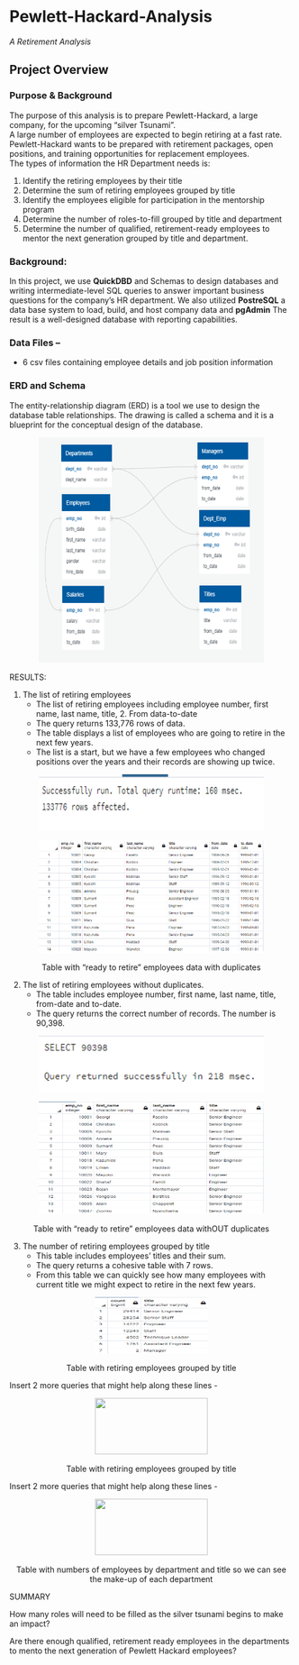 # Pewlett-Hackard-Analysis
*A Retirement Analysis*
## Project Overview 
### Purpose & Background
 
The purpose of this analysis is to prepare Pewlett-Hackard, a large company, for the upcoming “silver Tsunami”.  
A large number of employees are expected to begin retiring at a fast rate.  Pewlett-Hackard wants to be prepared 
with retirement packages, open positions, and training opportunities for replacement employees.    
The types of information the HR Department needs is: 
1.	 Identify the retiring employees by their title
2.  Determine the sum of retiring employees grouped by title
3.	 Identify the employees eligible for participation in the mentorship program
4.	 Determine the number of roles-to-fill grouped by title and department
5.	 Determine the number of qualified, retirement-ready employees to mentor 
the next generation grouped by title and department.   


### Background:  
In this project, we use **QuickDBD** and Schemas to design databases and writing intermediate-level SQL queries 
to answer important business questions for the company’s HR department. We also utilized **PostreSQL** a data base 
system to load, build, and host company data and **pgAdmin** The result is a well-designed database with reporting capabilities.   

### Data Files – 
-	6 csv files containing employee details and job position information 

### ERD and Schema
The entity-relationship diagram (ERD) is a tool we use to design the database table relationships. 
The drawing is called a schema and it is a blueprint for the conceptual design of the database.    

<p align="center">
  <img width="400" height="400" src="https://github.com/mjrotter4445/Pewlett-Hackard-Analysis/blob/main/Pewlett_Hackard_Analysis_Folder/Graphics/EmployeeDB.png">
</p>

RESULTS:  
1.	The list of retiring employees 
    -  The list of retiring employees including employee number, first name, last name, title, 2.	From data-to-date
    - 	The query returns 133,776 rows of data.  
    -  The table displays a list of employees who are going to retire in the next few years.  
    -  The list is a start, but we have a few employees who changed positions over the years and their records are showing up twice.   

<p align="center">
   <img width="400" height="100" src="https://github.com/mjrotter4445/Pewlett-Hackard-Analysis/blob/main/Pewlett_Hackard_Analysis_Folder/Graphics/Figure2arecordcount.png">
</p>  
 
<p align="center">
   <img width="400" height="200" src="https://github.com/mjrotter4445/Pewlett-Hackard-Analysis/blob/main/Pewlett_Hackard_Analysis_Folder/Graphics/Figure2.png">
</p>   

<p align="center">
Table with “ready to retire” employees data with duplicates
</p>

2.	The list of retiring employees without duplicates.   
      -  The table includes employee number, first name, last name, title, from-date and to-date. 
      -  The query returns the correct number of records.  The number is 90,398.

<p align="center">
  <img width="400" height="100" src="https://github.com/mjrotter4445/Pewlett-Hackard-Analysis/blob/main/Pewlett_Hackard_Analysis_Folder/Graphics/Figure3rcdcnt.png">
</p>     
<p align="center">
  <img width="400" height="200" src="https://github.com/mjrotter4445/Pewlett-Hackard-Analysis/blob/main/Pewlett_Hackard_Analysis_Folder/Graphics/Figure3list.png">
</p>  
<p align="center">
Table with “ready to retire” employees data withOUT duplicates
</p>
          
3.	The number of retiring employees grouped by title  
       - This table includes employees’ titles and their sum. 
       - The query returns a cohesive table with 7 rows.  
       - From this table we can quickly see how many employees with current title we might expect to  retire in the next few years.   
<p align="center">
  <img width="200" height="100" src="https://github.com/mjrotter4445/Pewlett-Hackard-Analysis/blob/main/Pewlett_Hackard_Analysis_Folder/Graphics/Figure4tablefin.png">
</p>  
<p align="center">
Table with retiring employees grouped by title  
</p>
          
Insert 2 more queries that might help along these lines -  
<p align="center">
  <img width="200" height="100" src="xx">
</p>  
<p align="center">
Table with retiring employees grouped by title  
</p>

Insert 2 more queries that might help along these lines -  
<p align="center">
  <img width="200" height="100" src="xx">
</p>  
<p align="center">
Table with numbers of employees by department and title so we can see the make-up of each department  
</p>
SUMMARY 



How many roles will need to be filled as the silver tsunami begins to make an impact? 

Are there enough qualified, retirement ready employees in the departments to mento the next generation of Pewlett Hackard employees?  


